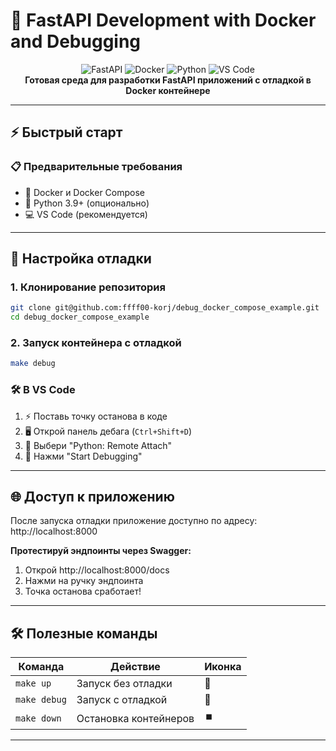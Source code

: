 # 🚀 FastAPI Development with Docker and Debugging

<div align="center">
  <img src="https://img.shields.io/badge/FastAPI-005571?style=for-the-badge&logo=fastapi" alt="FastAPI">
  <img src="https://img.shields.io/badge/Docker-2CA5E0?style=for-the-badge&logo=docker&logoColor=white" alt="Docker">
  <img src="https://img.shields.io/badge/Python-3776AB?style=for-the-badge&logo=python&logoColor=white" alt="Python">
  <img src="https://img.shields.io/badge/VS_Code-007ACC?style=for-the-badge&logo=visual-studio-code&logoColor=white" alt="VS Code">
</div>

<div align="center">
  <strong>Готовая среда для разработки FastAPI приложений с отладкой в Docker контейнере</strong>
</div>

---

## ⚡ Быстрый старт

### 📋 Предварительные требования
- 🐳 Docker и Docker Compose
- 🐍 Python 3.9+ (опционально)
- 💻 VS Code (рекомендуется)

---

## 🔧 Настройка отладки

### 1. Клонирование репозитория
```bash
git clone git@github.com:ffff00-korj/debug_docker_compose_example.git
cd debug_docker_compose_example
```

### 2. Запуск контейнера с отладкой
```bash
make debug
```

### 🛠 В VS Code
1. ⚡ Поставь точку останова в коде
2. 🖥️ Открой панель дебага (`Ctrl+Shift+D`)
3. 🔌 Выбери "Python: Remote Attach"
4. 🚀 Нажми "Start Debugging"

---

## 🌐 Доступ к приложению
После запуска отладки приложение доступно по адресу:  
http://localhost:8000

**Протестируй эндпоинты через Swagger:**  
1. Открой http://localhost:8000/docs  
2. Нажми на ручку эндпоинта  
3. Точка останова сработает!

---

## 🛠 Полезные команды

| Команда       | Действие                     | Иконка |
|--------------|-----------------------------|--------|
| `make up`    | Запуск без отладки           | 🐳     |
| `make debug` | Запуск с отладкой            | 🐞     |
| `make down`  | Остановка контейнеров        | ⏹️    |

---
